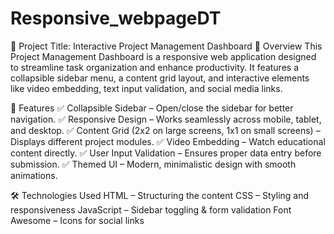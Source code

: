# Responsive_webpageDT

📌 Project Title: Interactive Project Management Dashboard
🚀 Overview
This Project Management Dashboard is a responsive web application designed to streamline task organization and enhance productivity. It features a collapsible sidebar menu, a content grid layout, and interactive elements like video embedding, text input validation, and social media links.

🎯 Features
✅ Collapsible Sidebar – Open/close the sidebar for better navigation.
✅ Responsive Design – Works seamlessly across mobile, tablet, and desktop.
✅ Content Grid (2x2 on large screens, 1x1 on small screens) – Displays different project modules.
✅ Video Embedding – Watch educational content directly.
✅ User Input Validation – Ensures proper data entry before submission.
✅ Themed UI – Modern, minimalistic design with smooth animations.

🛠 Technologies Used
HTML – Structuring the content
CSS – Styling and responsiveness
JavaScript – Sidebar toggling & form validation
Font Awesome – Icons for social links
